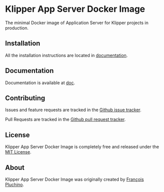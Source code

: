 Klipper App Server Docker Image
===============================

The minimal Docker image of Application Server for Klipper projects in production.

Installation
------------

All the installation instructions are located in [documentation](doc/index.md).

Documentation
-------------

Documentation is available at [doc](doc/index.md).

Contributing
------------

Issues and feature requests are tracked in the [Github issue tracker](https://github.com/klipperdev/docker-app-server/issues).

Pull Requests are tracked in the [Github pull request tracker](https://github.com/klipperdev/docker-app-server/pulls).

License
-------

Klipper App Server Docker Image is completely free and released under the [MIT License](LICENSE).

About
-----

Klipper App Server Docker Image was originally created by [François Pluchino](https://github.com/francoispluchino).
